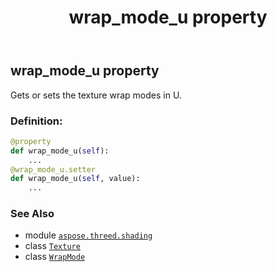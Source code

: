 ﻿---
title: wrap_mode_u property
second_title: Aspose.3D for Python via .NET API References
description: 
type: docs
weight: 230
url: /aspose.threed.shading/texture/wrap_mode_u/
is_root: false
---

## wrap_mode_u property


Gets or sets the texture wrap modes in U.
### Definition:
```python
@property
def wrap_mode_u(self):
    ...
@wrap_mode_u.setter
def wrap_mode_u(self, value):
    ...
```

### See Also
* module [`aspose.threed.shading`](../../)
* class [`Texture`](/3d/python-net/aspose.threed.shading/texture)
* class [`WrapMode`](/3d/python-net/aspose.threed.shading/wrapmode)
